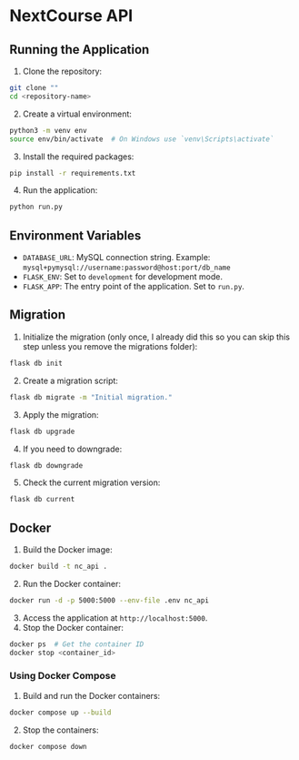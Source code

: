 # NextCourse API

## Running the Application
1. Clone the repository:
```bash
git clone ""
cd <repository-name>
```
2. Create a virtual environment:
```bash
python3 -m venv env
source env/bin/activate  # On Windows use `venv\Scripts\activate`
```
3. Install the required packages:
```bash
pip install -r requirements.txt
```
4. Run the application:
```bash
python run.py
```

## Environment Variables
- `DATABASE_URL`: MySQL connection string. Example: `mysql+pymysql://username:password@host:port/db_name`
- `FLASK_ENV`: Set to `development` for development mode.
- `FLASK_APP`: The entry point of the application. Set to `run.py`.

## Migration
1. Initialize the migration (only once, I already did this so you can skip this step unless you remove the migrations folder):
```bash
flask db init
```
2. Create a migration script:
```bash
flask db migrate -m "Initial migration."
```
3. Apply the migration:
```bash
flask db upgrade
```
4. If you need to downgrade:
```bash
flask db downgrade
```
5. Check the current migration version:
```bash
flask db current
```

## Docker
1. Build the Docker image:
```bash
docker build -t nc_api .
```
2. Run the Docker container:
```bash
docker run -d -p 5000:5000 --env-file .env nc_api
```
3. Access the application at `http://localhost:5000`.
4. Stop the Docker container:
```bash
docker ps  # Get the container ID
docker stop <container_id>
```

### Using Docker Compose
1. Build and run the Docker containers:
```bash
docker compose up --build
```
2. Stop the containers:
```bash
docker compose down
```
